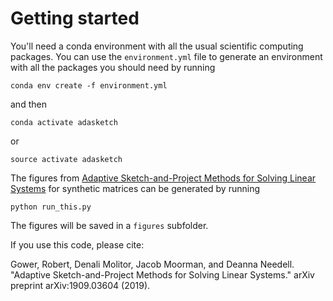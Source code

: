 # Getting started

You'll need a conda environment with all the usual scientific computing packages. You can use the `environment.yml` file to generate an environment with all the packages you should need by running

```
conda env create -f environment.yml
```

and then

```
conda activate adasketch
```

or

```
source activate adasketch
```

The figures from [Adaptive Sketch-and-Project Methods for Solving Linear Systems](https://arxiv.org/abs/1909.03604) for synthetic matrices can be generated by running

```
python run_this.py
```

The figures will be saved in a `figures` subfolder.

If you use this code, please cite:

Gower, Robert, Denali Molitor, Jacob Moorman, and Deanna Needell. "Adaptive Sketch-and-Project Methods for Solving Linear Systems." arXiv preprint arXiv:1909.03604 (2019).
